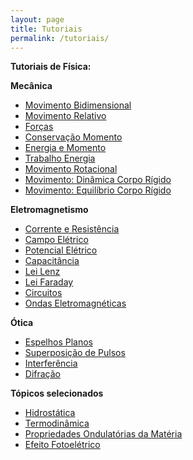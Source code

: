 ```yaml
---
layout: page
title: Tutoriais
permalink: /tutoriais/
---
```

**Tutoriais de Física:**

**Mecânica**
- [Movimento Bidimensional](https://thonimar.github.io/ufes/tutoriais/movimento-bidimensional.pdf)
- [Movimento Relativo](https://thonimar.github.io/ufes/tutoriais/movimento-relativo.pdf)
- [Forças](https://thonimar.github.io/ufes/tutoriais/forcas.pdf)
- [Conservação Momento](https://thonimar.github.io/ufes/tutoriais/CONSERVACAO-MOMENTO.pdf)
- [Energia e Momento](https://thonimar.github.io/ufes/tutoriais/energia-momento.pdf)
- [Trabalho Energia](https://thonimar.github.io/ufes/tutoriais/TRABALHO-ENERGIA.pdf)
- [Movimento Rotacional](https://thonimar.github.io/ufes/tutoriais/movimento-rotacional.pdf)
- [Movimento: Dinâmica Corpo Rígido](https://thonimar.github.io/ufes/tutoriais/movimento-dinamica-corpo-rigido.pdf)
- [Movimento: Equilíbrio Corpo Rígido](https://thonimar.github.io/ufes/tutoriais/movimento-equilibrio-corpo-rigido.pdf)

**Eletromagnetismo**
- [Corrente e Resistência](https://thonimar.github.io/ufes/tutoriais/corrente-resistencia.pdf)
- [Campo Elétrico](https://thonimar.github.io/ufes/tutoriais/campo-eletrico.pdf)
- [Potencial Elétrico](https://thonimar.github.io/ufes/tutoriais/potencial-eletrico.pdf)
- [Capacitância](https://thonimar.github.io/ufes/tutoriais/capacitancia.pdf)
- [Lei Lenz](https://thonimar.github.io/ufes/tutoriais/lei-lenz.pdf)
- [Lei Faraday](https://thonimar.github.io/ufes/tutoriais/lei-faraday.pdf)
- [Circuitos](https://thonimar.github.io/ufes/tutoriais/circuitos.pdf)
- [Ondas Eletromagnéticas](https://thonimar.github.io/ufes/tutoriais/ondas-eletromagneticas.pdf)

**Ótica**
- [Espelhos Planos](https://thonimar.github.io/ufes/tutoriais/espelhos-planos.pdf)
- [Superposição de Pulsos](https://thonimar.github.io/ufes/tutoriais/superposicao-pulsos.pdf)
- [Interferência](https://thonimar.github.io/ufes/tutoriais/interferencia.pdf)
- [Difração](https://thonimar.github.io/ufes/tutoriais/difracao.pdf)

**Tópicos selecionados**
- [Hidrostática](https://thonimar.github.io/ufes/tutoriais/hidrostatica.pdf)
- [Termodinâmica](https://thonimar.github.io/ufes/tutoriais/termodinamica.pdf)
- [Propriedades Ondulatórias da Matéria](https://thonimar.github.io/ufes/tutoriais/propriedades-ondulatorias-da-materia.pdf)
- [Efeito Fotoelétrico](https://thonimar.github.io/ufes/tutoriais/efeito-fotoeletrico.pdf)
